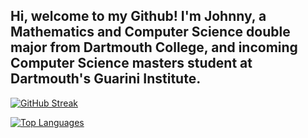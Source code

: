 ## Hi, welcome to my Github! I'm Johnny, a Mathematics and Computer Science double major from Dartmouth College, and incoming Computer Science masters student at Dartmouth's Guarini Institute. 

[![GitHub Streak](https://streak-stats.demolab.com/?user=jonathanyfang&theme=calm)](https://github.com/jonathanyfang)

[![Top Languages](https://github-readme-stats.vercel.app/api/top-langs/?username=jonathanyfang&size_weight=0.1&layout=compact&count_weight=0.9&langs_count=10)](https://github.com/jonathanyfang)
